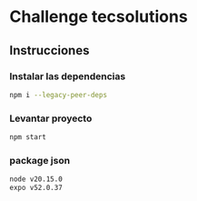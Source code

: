 # Challenge tecsolutions

## Instrucciones

### Instalar las dependencias
```sh
npm i --legacy-peer-deps
```


### Levantar proyecto
```sh
npm start
```

### package json
```sh
node v20.15.0
expo v52.0.37

